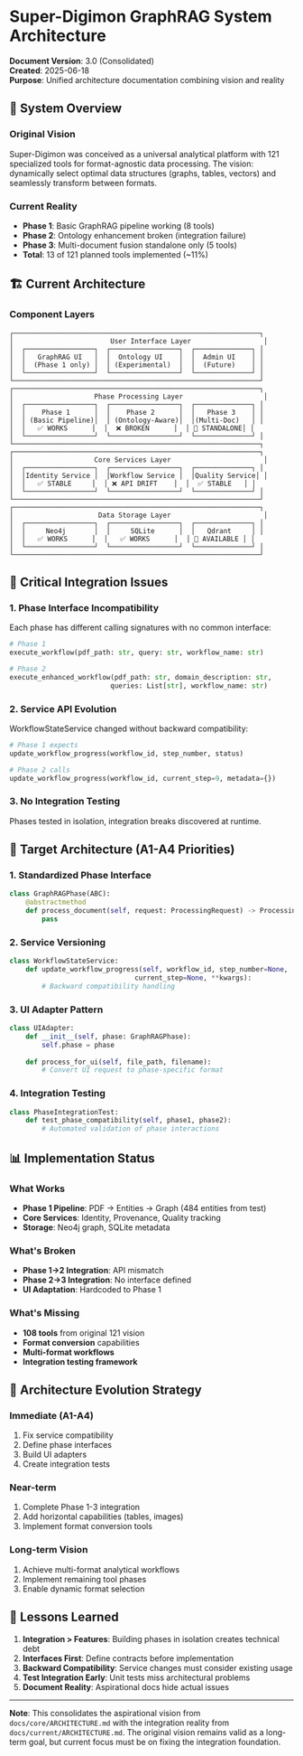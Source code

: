 # Super-Digimon GraphRAG System Architecture

**Document Version**: 3.0 (Consolidated)  
**Created**: 2025-06-18  
**Purpose**: Unified architecture documentation combining vision and reality

## 🎯 System Overview

### Original Vision
Super-Digimon was conceived as a universal analytical platform with 121 specialized tools for format-agnostic data processing. The vision: dynamically select optimal data structures (graphs, tables, vectors) and seamlessly transform between formats.

### Current Reality
- **Phase 1**: Basic GraphRAG pipeline working (8 tools)
- **Phase 2**: Ontology enhancement broken (integration failure)
- **Phase 3**: Multi-document fusion standalone only (5 tools)
- **Total**: 13 of 121 planned tools implemented (~11%)

## 🏗️ Current Architecture

### Component Layers

```
┌─────────────────────────────────────────────────────────────┐
│                        User Interface Layer                  │
│  ┌─────────────────┐  ┌─────────────────┐  ┌──────────────┐ │
│  │   GraphRAG UI   │  │  Ontology UI    │  │  Admin UI    │ │
│  │  (Phase 1 only) │  │ (Experimental)  │  │  (Future)    │ │
│  └─────────────────┘  └─────────────────┘  └──────────────┘ │
└─────────────────────────────────────────────────────────────┘
┌─────────────────────────────────────────────────────────────┐
│                    Phase Processing Layer                    │
│  ┌─────────────────┐  ┌─────────────────┐  ┌──────────────┐ │
│  │    Phase 1      │  │    Phase 2      │  │   Phase 3    │ │
│  │ (Basic Pipeline)│  │ (Ontology-Aware)│  │(Multi-Doc)   │ │
│  │   ✅ WORKS      │  │  ❌ BROKEN      │  │ 🔧 STANDALONE│ │
│  └─────────────────┘  └─────────────────┘  └──────────────┘ │
└─────────────────────────────────────────────────────────────┐
┌─────────────────────────────────────────────────────────────┐
│                    Core Services Layer                       │
│  ┌─────────────────┐  ┌─────────────────┐  ┌──────────────┐ │
│  │Identity Service │  │Workflow Service │  │Quality Service│ │
│  │   ✅ STABLE     │  │ ❌ API DRIFT    │  │  ✅ STABLE   │ │
│  └─────────────────┘  └─────────────────┘  └──────────────┘ │
└─────────────────────────────────────────────────────────────┘
┌─────────────────────────────────────────────────────────────┐
│                     Data Storage Layer                       │
│  ┌─────────────────┐  ┌─────────────────┐  ┌──────────────┐ │
│  │     Neo4j       │  │     SQLite      │  │   Qdrant     │ │
│  │   ✅ WORKS      │  │   ✅ WORKS      │  │ 🔧 AVAILABLE │ │
│  └─────────────────┘  └─────────────────┘  └──────────────┘ │
└─────────────────────────────────────────────────────────────┘
```

## 🚨 Critical Integration Issues

### 1. Phase Interface Incompatibility
Each phase has different calling signatures with no common interface:
```python
# Phase 1
execute_workflow(pdf_path: str, query: str, workflow_name: str)

# Phase 2  
execute_enhanced_workflow(pdf_path: str, domain_description: str, 
                         queries: List[str], workflow_name: str)
```

### 2. Service API Evolution
WorkflowStateService changed without backward compatibility:
```python
# Phase 1 expects
update_workflow_progress(workflow_id, step_number, status)

# Phase 2 calls
update_workflow_progress(workflow_id, current_step=9, metadata={})
```

### 3. No Integration Testing
Phases tested in isolation, integration breaks discovered at runtime.

## 🎯 Target Architecture (A1-A4 Priorities)

### 1. Standardized Phase Interface
```python
class GraphRAGPhase(ABC):
    @abstractmethod
    def process_document(self, request: ProcessingRequest) -> ProcessingResult:
        pass
```

### 2. Service Versioning
```python
class WorkflowStateService:
    def update_workflow_progress(self, workflow_id, step_number=None, 
                               current_step=None, **kwargs):
        # Backward compatibility handling
```

### 3. UI Adapter Pattern
```python
class UIAdapter:
    def __init__(self, phase: GraphRAGPhase):
        self.phase = phase
    
    def process_for_ui(self, file_path, filename):
        # Convert UI request to phase-specific format
```

### 4. Integration Testing
```python
class PhaseIntegrationTest:
    def test_phase_compatibility(self, phase1, phase2):
        # Automated validation of phase interactions
```

## 📊 Implementation Status

### What Works
- **Phase 1 Pipeline**: PDF → Entities → Graph (484 entities from test)
- **Core Services**: Identity, Provenance, Quality tracking
- **Storage**: Neo4j graph, SQLite metadata

### What's Broken
- **Phase 1→2 Integration**: API mismatch
- **Phase 2→3 Integration**: No interface defined
- **UI Adaptation**: Hardcoded to Phase 1

### What's Missing
- **108 tools** from original 121 vision
- **Format conversion** capabilities
- **Multi-format workflows**
- **Integration testing framework**

## 🔄 Architecture Evolution Strategy

### Immediate (A1-A4)
1. Fix service compatibility
2. Define phase interfaces
3. Build UI adapters
4. Create integration tests

### Near-term
1. Complete Phase 1-3 integration
2. Add horizontal capabilities (tables, images)
3. Implement format conversion tools

### Long-term Vision
1. Achieve multi-format analytical workflows
2. Implement remaining tool phases
3. Enable dynamic format selection

## 📝 Lessons Learned

1. **Integration > Features**: Building phases in isolation creates technical debt
2. **Interfaces First**: Define contracts before implementation
3. **Backward Compatibility**: Service changes must consider existing usage
4. **Test Integration Early**: Unit tests miss architectural problems
5. **Document Reality**: Aspirational docs hide actual issues

---

**Note**: This consolidates the aspirational vision from `docs/core/ARCHITECTURE.md` with the integration reality from `docs/current/ARCHITECTURE.md`. The original vision remains valid as a long-term goal, but current focus must be on fixing the integration foundation.